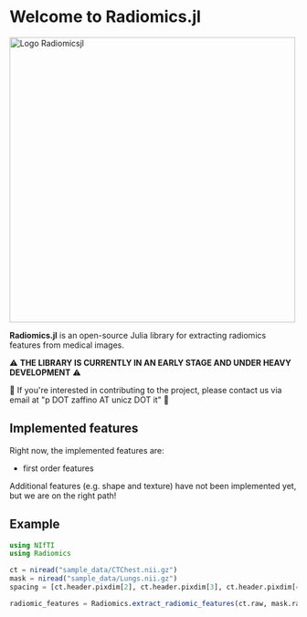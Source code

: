 # **Welcome to Radiomics.jl**
<a href="https://github.com/pzaffino/radiomics.jl">
  <img src="https://raw.githubusercontent.com/pzaffino/Radiomics.jl/refs/heads/main/Logo%20Radiomicsjl.png" alt="Logo Radiomicsjl" width="500"/>
</a>


**Radiomics.jl** is an open-source Julia library for extracting radiomics features from medical images.

:warning: **THE LIBRARY IS CURRENTLY IN AN EARLY STAGE AND UNDER HEAVY DEVELOPMENT** :warning:

:email: If you're interested in contributing to the project, please contact us via email at "p DOT zaffino AT unicz DOT it" :email:


## **Implemented features**

Right now, the implemented features are:
- first order features

Additional features (e.g. shape and texture) have not been implemented yet, but we are on the right path!

## **Example**

```julia
using NIfTI
using Radiomics

ct = niread("sample_data/CTChest.nii.gz")
mask = niread("sample_data/Lungs.nii.gz")
spacing = [ct.header.pixdim[2], ct.header.pixdim[3], ct.header.pixdim[4]]

radiomic_features = Radiomics.extract_radiomic_features(ct.raw, mask.raw, spacing; verbose = true)
```

